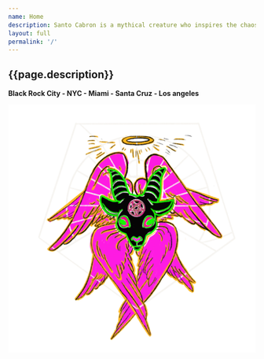 ```yaml
---
name: Home
description: Santo Cabron is a mythical creature who inspires the chaos that leads to creative expression
layout: full
permalink: '/'
---
```

## {{page.description}}

**Black Rock City - NYC - Miami - Santa Cruz - Los angeles**

<img src="./public/logo.png" />
